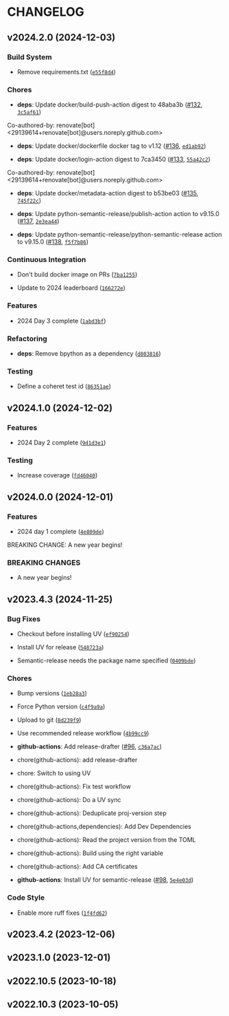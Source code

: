 # CHANGELOG


## v2024.2.0 (2024-12-03)

### Build System

- Remove requirements.txt
  ([`e55f8d4`](https://github.com/darac/adventofcode/commit/e55f8d47c44560c00faa75573e12650ab0744e68))

### Chores

- **deps**: Update docker/build-push-action digest to 48aba3b
  ([#132](https://github.com/darac/adventofcode/pull/132),
  [`3c5af61`](https://github.com/darac/adventofcode/commit/3c5af612498ba72e91792777c589fd53c82dde61))

Co-authored-by: renovate[bot] <29139614+renovate[bot]@users.noreply.github.com>

- **deps**: Update docker/dockerfile docker tag to v1.12
  ([#136](https://github.com/darac/adventofcode/pull/136),
  [`ed1ab92`](https://github.com/darac/adventofcode/commit/ed1ab92927ba9fc05b1fd652cccc74db8c70ee3c))

- **deps**: Update docker/login-action digest to 7ca3450
  ([#133](https://github.com/darac/adventofcode/pull/133),
  [`55a42c2`](https://github.com/darac/adventofcode/commit/55a42c22be53705527275dcff0c6a45be0fe66c9))

Co-authored-by: renovate[bot] <29139614+renovate[bot]@users.noreply.github.com>

- **deps**: Update docker/metadata-action digest to b53be03
  ([#135](https://github.com/darac/adventofcode/pull/135),
  [`745f22c`](https://github.com/darac/adventofcode/commit/745f22c300c934ef3a7bdb7b9b0211c3836b4f57))

- **deps**: Update python-semantic-release/publish-action action to v9.15.0
  ([#137](https://github.com/darac/adventofcode/pull/137),
  [`2e3ea44`](https://github.com/darac/adventofcode/commit/2e3ea4422f4634861d8c6691efe339c686aaee5e))

- **deps**: Update python-semantic-release/python-semantic-release action to v9.15.0
  ([#138](https://github.com/darac/adventofcode/pull/138),
  [`f5f7b86`](https://github.com/darac/adventofcode/commit/f5f7b869209017acaa19693909c5819a51e13a40))

### Continuous Integration

- Don't build docker image on PRs
  ([`7ba1255`](https://github.com/darac/adventofcode/commit/7ba1255cc4227edbc1f90c7762a710dea76d33b7))

- Update to 2024 leaderboard
  ([`166272e`](https://github.com/darac/adventofcode/commit/166272eeb3fa571e22586ebb7622825712ed904e))

### Features

- 2024 Day 3 complete
  ([`1abd3bf`](https://github.com/darac/adventofcode/commit/1abd3bfe9041733749da7fa1342d271c21612e39))

### Refactoring

- **deps**: Remove bpython as a dependency
  ([`d803816`](https://github.com/darac/adventofcode/commit/d80381617d9ef89dee6c37e2fa6be52b12375c0a))

### Testing

- Define a coheret test id
  ([`86351ae`](https://github.com/darac/adventofcode/commit/86351ae8ee9d5505e4b184fb080e189a88cc2580))


## v2024.1.0 (2024-12-02)

### Features

- 2024 Day 2 complete
  ([`9d1d3e1`](https://github.com/darac/adventofcode/commit/9d1d3e15cec4ef19b5ed3337c083e97651546ec2))

### Testing

- Increase coverage
  ([`fd46040`](https://github.com/darac/adventofcode/commit/fd460401ec6274326217c0656f2eaac343c0840d))


## v2024.0.0 (2024-12-01)

### Features

- 2024 day 1 complete
  ([`4e809de`](https://github.com/darac/adventofcode/commit/4e809de688755c0a14629b9829527885e36672ef))

BREAKING CHANGE: A new year begins!

### BREAKING CHANGES

- A new year begins!


## v2023.4.3 (2024-11-25)

### Bug Fixes

- Checkout before installing UV
  ([`ef90254`](https://github.com/darac/adventofcode/commit/ef90254b4d05b68f6ef70dc8def5c89569fcde12))

- Install UV for release
  ([`548723a`](https://github.com/darac/adventofcode/commit/548723a9e485a9f9b7dab70a9f392d6b43e4a41a))

- Semantic-release needs the package name specified
  ([`0409bde`](https://github.com/darac/adventofcode/commit/0409bde6347513144483fa6588b1bbe24ac0479b))

### Chores

- Bump versions
  ([`1eb28a3`](https://github.com/darac/adventofcode/commit/1eb28a363c20cf1d0812f12cdf35c74c82a87193))

- Force Python version
  ([`c4f9a9a`](https://github.com/darac/adventofcode/commit/c4f9a9a4ac04f80c33666f4bb88cc0c9ca788e0e))

- Upload to git
  ([`8d239f9`](https://github.com/darac/adventofcode/commit/8d239f9873002174a29b61f2cc83f97582b90ada))

- Use recommended release workflow
  ([`4b99cc9`](https://github.com/darac/adventofcode/commit/4b99cc9498b43b852778419e9b4b94d1102a3db3))

- **github-actions**: Add release-drafter ([#96](https://github.com/darac/adventofcode/pull/96),
  [`c36a7ac`](https://github.com/darac/adventofcode/commit/c36a7ac3606b80fd8273b9ee69dbe2aacbbc39e6))

* chore(github-actions): add release-drafter

* chore: Switch to using UV

* chore(github-actions): Fix test workflow

* chore(github-actions): Do a UV sync

* chore(github-actions): Deduplicate proj-version step

* chore(github-actions,dependencies): Add Dev Dependencies

* chore(github-actions): Read the project version from the TOML

* chore(github-actions): Build using the right variable

* chore(github-actions): Add CA certificates

- **github-actions**: Install UV for semantic-release
  ([#98](https://github.com/darac/adventofcode/pull/98),
  [`5e4e03d`](https://github.com/darac/adventofcode/commit/5e4e03dab7367be8f9b4e70ed3b39e7ce4a94645))

### Code Style

- Enable more ruff fixes
  ([`1f4fd62`](https://github.com/darac/adventofcode/commit/1f4fd628993bf29aef5e7b77de8f28c906abeda1))


## v2023.4.2 (2023-12-06)


## v2023.1.0 (2023-12-01)


## v2022.10.5 (2023-10-18)


## v2022.10.3 (2023-10-05)
